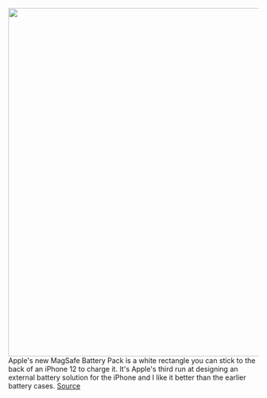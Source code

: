 <img src='https://cdn.vox-cdn.com/thumbor/WDAOyr6gvP6B20CtcwKZvUIIKjY=/0x0:2040x1360/1200x675/filters:focal(857x517:1183x843)/cdn.vox-cdn.com/uploads/chorus_image/image/69621476/DSC02727_dbohn_verge.0.jpg' width='700px' /><br/>
Apple's new MagSafe Battery Pack is a white rectangle you can stick to the back of an iPhone 12 to charge it. It's Apple's third run at designing an external battery solution for the iPhone and I like it better than the earlier battery cases.
<a href='https://www.theverge.com/22588777/apple-magsafe-battery-review-size-iphone-12-mini'> Source <a/>